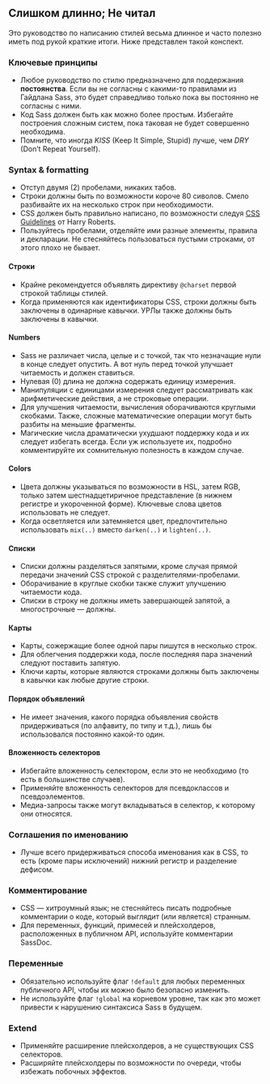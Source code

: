 
## Слишком длинно; Не читал

Это руководство по написанию стилей весьма длинное и часто полезно иметь под рукой краткие итоги. Ниже представлен такой конспект.

### Ключевые принципы

* Любое руководство по стилю предназначено для поддержания **постоянства**. Если вы не согласны с какими-то правилами из Гайдлана Sass, это будет справедливо только пока вы постоянно не согласны с ними. 
* Код Sass должен быть как можно более простым. Избегайте построения сложным систем, пока таковая не будет совершенно необходима. 
* Помните, что иногда *KISS* (Keep It Simple, Stupid) лучше, чем *DRY* (Don’t Repeat Yourself). 

### Syntax & formatting

* Отступ двумя (2) пробелами, никаких табов. 
* Строки должны быть по возможности короче 80 сиволов. Смело разбивайте их на несколько строк при необходимости. 
* CSS должен быть правильно написано, по возможности следуя [CSS Guidelines](https://cssguidelin.es) от Harry Roberts. 
* Пользуйтесь пробелами, отделяйте ими разные элементы, правила и декларации. Не стесняйтесь пользоваться пустыми строками, от этого плохо не бывает. 

#### Строки

* Крайне рекомендуется объявлять директиву `@charset` первой строкой таблицы стилей. 
* Когда применяются как идентификаторы CSS, строки должны быть заключены в одинарные кавычки. УРЛы также должны быть заключены в кавычки. 

#### Numbers

* Sass не различает числа, целые и с точкой, так что незначащие нули в конце следует опустить. А вот нуль перед точкой улучшает читаемость и должен ставиться. 
* Нулевая (0) длина не должна содержать единицу измерения. 
* Манипуляции с единицами измерения следует рассматривать как арифметические действия, а не строковые операции. 
* Для улучшения читаемости, вычисления оборачиваются круглыми скобками. Также, сложные математические операции могут быть разбиты на меньшие фрагменты. 
* Магические числа драматически ухудшают поддержку кода и их следует избегать всегда. Если уж используете их, подробно комментируйте их сомнительную полезность в каждом случае. 

#### Colors

* Цвета должны указываться по возможности в HSL, затем RGB, только затем шестнадцетиричное представление (в нижнем регистре и укороченной форме). Ключевые слова цветов использовать не следует. 
* Когда осветляется или затемняется цвет, предпочтительно использовать `mix(..)` вместо `darken(..)` и `lighten(..)`. 

#### Списки

* Списки должны разделяться запятыми, кроме случая прямой передачи значений CSS строкой с разделителями-пробелами. 
* Оборачивание в круглые скобки также служит улучшению читаемости кода. 
* Списки в строку не должны иметь завершающей запятой, а многострочные — должны. 

#### Карты

* Карты, сожержащие более одной пары пишутся в несколько строк. 
* Для облегчения поддержки кода, после последняя пара значений следуют поставить запятую. 
* Ключи карты, которые являются строками должны быть заключены в кавычки как любые другие строки. 

#### Порядок объявлений

* Не имеет значения, какого порядка объявления свойств придерживаться (по алфавиту, по типу и т.д.), лишь бы использовался постоянно какой-то один. 

#### Вложенность селекторов

* Избегайте вложенность селектором, если это не необходимо (то есть в большинстве случаев). 
* Применяйте вложенность селекторов для псевдоклассов и псевдоэлементов. 
* Медиа-запросы также могут вкладываться в селектор, к которому они относятся. 

### Соглашения по именованию

* Лучше всего придерживаться способа именования как в CSS, то есть (кроме пары исключений) нижний регистр и разделение дефисом. 

### Комментирование

* CSS — хитроумный язык; не стесняйтесь писать подробные комментарии о коде, который выглядит (или является) странным. 
* Для переменных, функций, примесей и плейсхолдеров, расположенных в публичном API, используйте комментарии SassDoc. 

### Переменные

* Обязательно используйте флаг `!default` для любых переменных публичного API, чтобы их можно было безопасно изменить. 
* Не используйте флаг `!global` на корневом уровне, так как это может привести к нарушению синтаксиса Sass в будущем. 

### Extend

* Применяйте расширение плейсхолдеров, а не существующих CSS селекторов. 
* Расширяйте плейсхолдеры по возможности по очереди, чтобы избежать побочных эффектов. 
